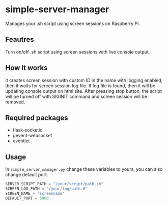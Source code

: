 <div align = left>

# simple-server-manager

Manages your .sh script using screen sessions on Raspberry Pi.

## Feautres
Turn on/off .sh script using screen sessions with live console output.

## How it works
It creates screen session with custom ID in the name with logging enabled, then it waits for screen session log file. If log file is found, then it will be updating console output on html site. After pressing stop button, the script will be turned off with SIGINIT command and screen session will be removed.

## Required packages
* flask-socketio
* gevent-websocket
* eventlet

## Usage
In `simple_server_manager.py` change these variables to yours, you can also change default port.
```python
SERVER_SCRIPT_PATH = "/your/script/path.sh"
SCREEN_LOG_PATH = "/your/log/path.0"
SCREEN_NAME = "screenname"
DEFAULT_PORT = 5000
```
